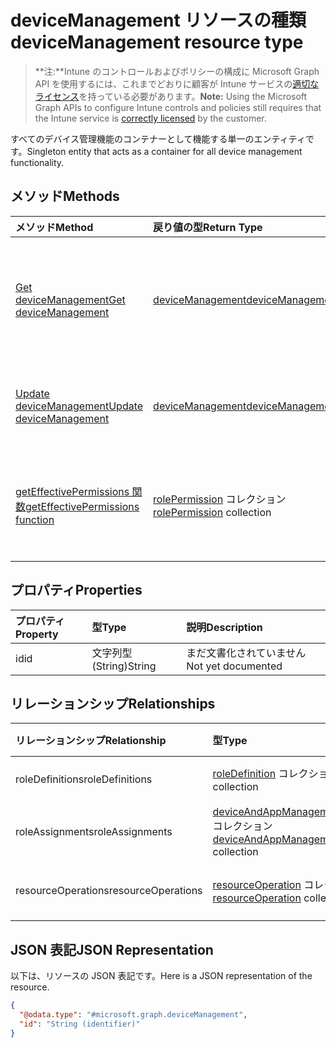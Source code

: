# <a name="devicemanagement-resource-type"></a><span data-ttu-id="e394a-101">deviceManagement リソースの種類</span><span class="sxs-lookup"><span data-stu-id="e394a-101">deviceManagement resource type</span></span>

> <span data-ttu-id="e394a-102">**注:**Intune のコントロールおよびポリシーの構成に Microsoft Graph API を使用するには、これまでどおりに顧客が Intune サービスの[適切なライセンス](https://go.microsoft.com/fwlink/?linkid=839381)を持っている必要があります。</span><span class="sxs-lookup"><span data-stu-id="e394a-102">**Note:** Using the Microsoft Graph APIs to configure Intune controls and policies still requires that the Intune service is [correctly licensed](https://go.microsoft.com/fwlink/?linkid=839381) by the customer.</span></span>

<span data-ttu-id="e394a-103">すべてのデバイス管理機能のコンテナーとして機能する単一のエンティティです。</span><span class="sxs-lookup"><span data-stu-id="e394a-103">Singleton entity that acts as a container for all device management functionality.</span></span>
## <a name="methods"></a><span data-ttu-id="e394a-104">メソッド</span><span class="sxs-lookup"><span data-stu-id="e394a-104">Methods</span></span>
|<span data-ttu-id="e394a-105">メソッド</span><span class="sxs-lookup"><span data-stu-id="e394a-105">Method</span></span>|<span data-ttu-id="e394a-106">戻り値の型</span><span class="sxs-lookup"><span data-stu-id="e394a-106">Return Type</span></span>|<span data-ttu-id="e394a-107">説明</span><span class="sxs-lookup"><span data-stu-id="e394a-107">Description</span></span>|
|:---|:---|:---|
|[<span data-ttu-id="e394a-108">Get deviceManagement</span><span class="sxs-lookup"><span data-stu-id="e394a-108">Get deviceManagement</span></span>](../api/intune_rbac_devicemanagement_get.md)|[<span data-ttu-id="e394a-109">deviceManagement</span><span class="sxs-lookup"><span data-stu-id="e394a-109">deviceManagement</span></span>](../resources/intune_rbac_devicemanagement.md)|<span data-ttu-id="e394a-110">[deviceManagement](../resources/intune_rbac_devicemanagement.md) オブジェクトのプロパティとリレーションシップを読み取ります。</span><span class="sxs-lookup"><span data-stu-id="e394a-110">Read properties and relationships of [plannerTaskDetails](../resources/intune_rbac_devicemanagement.md) object.</span></span>|
|[<span data-ttu-id="e394a-111">Update deviceManagement</span><span class="sxs-lookup"><span data-stu-id="e394a-111">Update deviceManagement</span></span>](../api/intune_rbac_devicemanagement_update.md)|[<span data-ttu-id="e394a-112">deviceManagement</span><span class="sxs-lookup"><span data-stu-id="e394a-112">deviceManagement</span></span>](../resources/intune_rbac_devicemanagement.md)|<span data-ttu-id="e394a-113">[deviceManagement](../resources/intune_rbac_devicemanagement.md) オブジェクトのプロパティを更新します。</span><span class="sxs-lookup"><span data-stu-id="e394a-113">Update the properties of a [calendar](../resources/intune_rbac_devicemanagement.md) object.</span></span>|
|[<span data-ttu-id="e394a-114">getEffectivePermissions 関数</span><span class="sxs-lookup"><span data-stu-id="e394a-114">getEffectivePermissions function</span></span>](../api/intune_rbac_devicemanagement_geteffectivepermissions.md)|<span data-ttu-id="e394a-115">[rolePermission](../resources/intune_rbac_rolepermission.md) コレクション</span><span class="sxs-lookup"><span data-stu-id="e394a-115">[rolePermission](../resources/intune_rbac_rolepermission.md) collection</span></span>|<span data-ttu-id="e394a-116">現在の認証ユーザーの有効なアクセス許可を取得します</span><span class="sxs-lookup"><span data-stu-id="e394a-116">Retrieves the effective permissions of the currently authenticated user</span></span>|

## <a name="properties"></a><span data-ttu-id="e394a-117">プロパティ</span><span class="sxs-lookup"><span data-stu-id="e394a-117">Properties</span></span>
|<span data-ttu-id="e394a-118">プロパティ</span><span class="sxs-lookup"><span data-stu-id="e394a-118">Property</span></span>|<span data-ttu-id="e394a-119">型</span><span class="sxs-lookup"><span data-stu-id="e394a-119">Type</span></span>|<span data-ttu-id="e394a-120">説明</span><span class="sxs-lookup"><span data-stu-id="e394a-120">Description</span></span>|
|:---|:---|:---|
|<span data-ttu-id="e394a-121">id</span><span class="sxs-lookup"><span data-stu-id="e394a-121">id</span></span>|<span data-ttu-id="e394a-122">文字列型 (String)</span><span class="sxs-lookup"><span data-stu-id="e394a-122">String</span></span>|<span data-ttu-id="e394a-123">まだ文書化されていません</span><span class="sxs-lookup"><span data-stu-id="e394a-123">Not yet documented</span></span>|

## <a name="relationships"></a><span data-ttu-id="e394a-124">リレーションシップ</span><span class="sxs-lookup"><span data-stu-id="e394a-124">Relationships</span></span>
|<span data-ttu-id="e394a-125">リレーションシップ</span><span class="sxs-lookup"><span data-stu-id="e394a-125">Relationship</span></span>|<span data-ttu-id="e394a-126">型</span><span class="sxs-lookup"><span data-stu-id="e394a-126">Type</span></span>|<span data-ttu-id="e394a-127">説明</span><span class="sxs-lookup"><span data-stu-id="e394a-127">Description</span></span>|
|:---|:---|:---|
|<span data-ttu-id="e394a-128">roleDefinitions</span><span class="sxs-lookup"><span data-stu-id="e394a-128">roleDefinitions</span></span>|<span data-ttu-id="e394a-129">[roleDefinition](../resources/intune_rbac_roledefinition.md) コレクション</span><span class="sxs-lookup"><span data-stu-id="e394a-129">[roleDefinition](../resources/intune_rbac_roledefinition.md) collection</span></span>|<span data-ttu-id="e394a-130">ロールの定義。</span><span class="sxs-lookup"><span data-stu-id="e394a-130">The Role Definitions.</span></span>|
|<span data-ttu-id="e394a-131">roleAssignments</span><span class="sxs-lookup"><span data-stu-id="e394a-131">roleAssignments</span></span>|<span data-ttu-id="e394a-132">[deviceAndAppManagementRoleAssignment](../resources/intune_rbac_deviceandappmanagementroleassignment.md) コレクション</span><span class="sxs-lookup"><span data-stu-id="e394a-132">[deviceAndAppManagementRoleAssignment](../resources/intune_rbac_deviceandappmanagementroleassignment.md) collection</span></span>|<span data-ttu-id="e394a-133">ロールの割り当て。</span><span class="sxs-lookup"><span data-stu-id="e394a-133">The Role Assignments.</span></span>|
|<span data-ttu-id="e394a-134">resourceOperations</span><span class="sxs-lookup"><span data-stu-id="e394a-134">resourceOperations</span></span>|<span data-ttu-id="e394a-135">[resourceOperation](../resources/intune_rbac_resourceoperation.md) コレクション</span><span class="sxs-lookup"><span data-stu-id="e394a-135">[resourceOperation](../resources/intune_rbac_resourceoperation.md) collection</span></span>|<span data-ttu-id="e394a-136">リソースの操作。</span><span class="sxs-lookup"><span data-stu-id="e394a-136">The Resource Operations.</span></span>|

## <a name="json-representation"></a><span data-ttu-id="e394a-137">JSON 表記</span><span class="sxs-lookup"><span data-stu-id="e394a-137">JSON Representation</span></span>
<span data-ttu-id="e394a-138">以下は、リソースの JSON 表記です。</span><span class="sxs-lookup"><span data-stu-id="e394a-138">Here is a JSON representation of the resource.</span></span>
<!-- {
  "blockType": "resource",
  "keyProperty": "id",
  "@odata.type": "microsoft.graph.deviceManagement"
}
-->
``` json
{
  "@odata.type": "#microsoft.graph.deviceManagement",
  "id": "String (identifier)"
}
```



